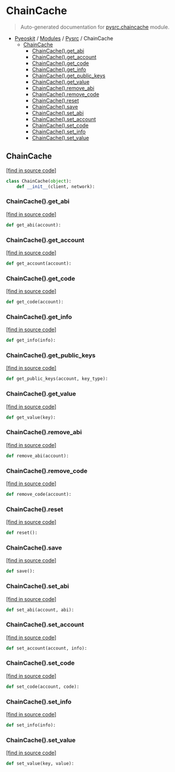 # ChainCache

> Auto-generated documentation for [pysrc.chaincache](https://github.com/fullon-labs/pyflonkit/blob/master/pysrc/chaincache.py) module.

- [Pyeoskit](../README.md#pyeoskit-index) / [Modules](../MODULES.md#pyeoskit-modules) / [Pysrc](index.md#pysrc) / ChainCache
    - [ChainCache](#chaincache)
        - [ChainCache().get_abi](#chaincacheget_abi)
        - [ChainCache().get_account](#chaincacheget_account)
        - [ChainCache().get_code](#chaincacheget_code)
        - [ChainCache().get_info](#chaincacheget_info)
        - [ChainCache().get_public_keys](#chaincacheget_public_keys)
        - [ChainCache().get_value](#chaincacheget_value)
        - [ChainCache().remove_abi](#chaincacheremove_abi)
        - [ChainCache().remove_code](#chaincacheremove_code)
        - [ChainCache().reset](#chaincachereset)
        - [ChainCache().save](#chaincachesave)
        - [ChainCache().set_abi](#chaincacheset_abi)
        - [ChainCache().set_account](#chaincacheset_account)
        - [ChainCache().set_code](#chaincacheset_code)
        - [ChainCache().set_info](#chaincacheset_info)
        - [ChainCache().set_value](#chaincacheset_value)

## ChainCache

[[find in source code]](https://github.com/fullon-labs/pyflonkit/blob/master/pysrc/chaincache.py#L11)

```python
class ChainCache(object):
    def __init__(client, network):
```

### ChainCache().get_abi

[[find in source code]](https://github.com/fullon-labs/pyflonkit/blob/master/pysrc/chaincache.py#L51)

```python
def get_abi(account):
```

### ChainCache().get_account

[[find in source code]](https://github.com/fullon-labs/pyflonkit/blob/master/pysrc/chaincache.py#L68)

```python
def get_account(account):
```

### ChainCache().get_code

[[find in source code]](https://github.com/fullon-labs/pyflonkit/blob/master/pysrc/chaincache.py#L39)

```python
def get_code(account):
```

### ChainCache().get_info

[[find in source code]](https://github.com/fullon-labs/pyflonkit/blob/master/pysrc/chaincache.py#L36)

```python
def get_info(info):
```

### ChainCache().get_public_keys

[[find in source code]](https://github.com/fullon-labs/pyflonkit/blob/master/pysrc/chaincache.py#L80)

```python
def get_public_keys(account, key_type):
```

### ChainCache().get_value

[[find in source code]](https://github.com/fullon-labs/pyflonkit/blob/master/pysrc/chaincache.py#L23)

```python
def get_value(key):
```

### ChainCache().remove_abi

[[find in source code]](https://github.com/fullon-labs/pyflonkit/blob/master/pysrc/chaincache.py#L59)

```python
def remove_abi(account):
```

### ChainCache().remove_code

[[find in source code]](https://github.com/fullon-labs/pyflonkit/blob/master/pysrc/chaincache.py#L47)

```python
def remove_code(account):
```

### ChainCache().reset

[[find in source code]](https://github.com/fullon-labs/pyflonkit/blob/master/pysrc/chaincache.py#L17)

```python
def reset():
```

### ChainCache().save

[[find in source code]](https://github.com/fullon-labs/pyflonkit/blob/master/pysrc/chaincache.py#L20)

```python
def save():
```

### ChainCache().set_abi

[[find in source code]](https://github.com/fullon-labs/pyflonkit/blob/master/pysrc/chaincache.py#L56)

```python
def set_abi(account, abi):
```

### ChainCache().set_account

[[find in source code]](https://github.com/fullon-labs/pyflonkit/blob/master/pysrc/chaincache.py#L63)

```python
def set_account(account, info):
```

### ChainCache().set_code

[[find in source code]](https://github.com/fullon-labs/pyflonkit/blob/master/pysrc/chaincache.py#L44)

```python
def set_code(account, code):
```

### ChainCache().set_info

[[find in source code]](https://github.com/fullon-labs/pyflonkit/blob/master/pysrc/chaincache.py#L33)

```python
def set_info(info):
```

### ChainCache().set_value

[[find in source code]](https://github.com/fullon-labs/pyflonkit/blob/master/pysrc/chaincache.py#L29)

```python
def set_value(key, value):
```
